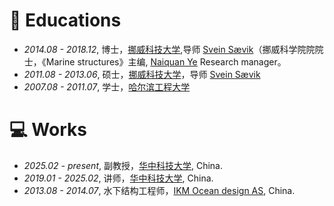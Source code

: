 # 📖 Educations
- *2014.08 - 2018.12*, 博士，[挪威科技大学](https://www.ntnu.edu),导师 [Svein Sævik](https://www.ntnu.edu/employees/svein.savik)（挪威科学院院院士，《Marine structures》主编, [Naiquan Ye](https://www.sintef.no/en/all-employees/employee/naiquan.ye/) Research manager。
- *2011.08 - 2013.06*, 硕士，[挪威科技大学](https://www.ntnu.edu)，导师 [Svein Sævik](https://www.ntnu.edu/employees/svein.savik)
- *2007.08 - 2011.07*, 学士，[哈尔滨工程大学](http://www.hrbeu.edu.cn)

# 💻 Works
- *2025.02 - present*, 副教授，[华中科技大学](https://hust.edu.cn/), China.
- *2019.01 - 2025.02*, 讲师，[华中科技大学](https://hust.edu.cn/), China.
- *2013.08 - 2014.07*, 水下结构工程师，[IKM Ocean design AS](https://www.ikm.com/ikm-ocean-design/), China.
